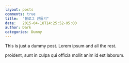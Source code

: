 ```yaml
---
layout: posts
comments: true
title:  "블로그 만들기"
date:   2015-04-18T14:25:52-05:00
author: Dark
categories: Dummy
---
```


This is just a dummy post. Lorem ipsum and all the rest.

proident, sunt in culpa qui officia  mollit anim id est laborum.
